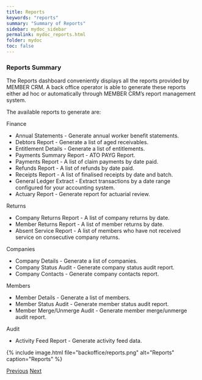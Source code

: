 ```yaml
---
title: Reports
keywords: "reports"
summary: "Summary of Reports"
sidebar: mydoc_sidebar
permalink: mydoc_reports.html
folder: mydoc
toc: false
---
```


### Reports Summary

The Reports dashboard conveniently displays all the reports provided by MEMBER CRM. A back office operator is able to generate these reports either ad hoc or automatically through MEMBER CRM’s report management system.

The available reports to generate are:

Finance
 - Annual Statements - Generate annual worker benefit statements.
 - Debtors Report - Generate a list of aged receivables.
 - Entitlement Details - Generate a list of entitlements.
 - Payments Summary Report - ATO PAYG Report.
 - Payments Report - A list of claim payments by date paid.
 - Refunds Report - A list of refunds by date paid.
 - Receipts Report - A list of finalised receipts by date and batch.
 - General Ledger Extract - Extract transactions by a date range configured for your accounting system.
 - Actuary Report - Generate report for actuarial review.

Returns
 - Company Returns Report - A list of company returns by date.
 - Member Returns Report - A list of member returns by date.
 - Absent Service Report - A list of members who have not received service on consecutive company returns.

Companies
 - Company Details - Generate a list of companies.
 - Company Status Audit - Generate company status audit report. 
 - Company Contacts - Generate company contacts report.

Members
 - Member Details - Generate a list of members. 
 - Member Status Audit - Generate member status audit report. 
 - Member Merge/Unmerge Audit - Generate member merge/unmerge audit report.

Audit
 - Activity Feed Report - Generate activity feed data.

{% include image.html file="backoffice/reports.png" alt="Reports" caption="Reports" %}

<a class="btn btn-default btn-lg pull-left" href="mydoc_operations.html" role="button">Previous</a>
<a class="btn btn-primary btn-lg pull-right" href="mydoc_company_home.html" role="button">Next</a>
